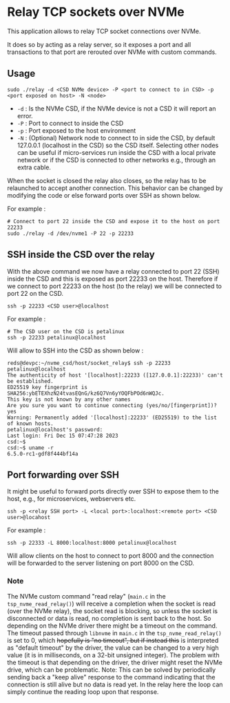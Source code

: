 # Relay TCP sockets over NVMe

This application allows to relay TCP socket connections over NVMe.

It does so by acting as a relay server, so it exposes a port and all transactions to that port are rerouted over NVMe with custom commands.

## Usage

```shell
sudo ./relay -d <CSD NVMe device> -P <port to connect to in CSD> -p <port exposed on host> -N <node>
```

- `-d` : Is the NVMe CSD, if the NVMe device is not a CSD it will report an error.
- `-P` : Port to connect to inside the CSD
- `-p` : Port exposed to the host environment
- `-N` : (Optional) Network node to connect to in side the CSD, by default 127.0.0.1 (localhost in the CSD) so the CSD itself. Selecting other nodes can be useful if micro-services run inside the CSD with a local private network or if the CSD is connected to other networks e.g., through an extra cable.

When the socket is closed the relay also closes, so the relay has to be relaunched to accept another connection. This behavior can be changed by modifying the code or else forward ports over SSH as shown below.

For example :

```shell
# Connect to port 22 inside the CSD and expose it to the host on port 22233
sudo ./relay -d /dev/nvme1 -P 22 -p 22233
```

## SSH inside the CSD over the relay

With the above command we now have a relay connected to port 22 (SSH) inside the CSD and this is exposed as port 22233 on the host. Therefore if we connect to port 22233 on the host (to the relay) we will be connected to port 22 on the CSD.

```shell
ssh -p 22233 <CSD user>@localhost
```

For example :

```shell
# The CSD user on the CSD is petalinux
ssh -p 22233 petalinux@localhost
```

Will allow to SSH into the CSD as shown below :

```
reds@devpc:~/nvme_csd/host/socket_relay$ ssh -p 22233 petalinux@localhost
The authenticity of host '[localhost]:22233 ([127.0.0.1]:22233)' can't be established.
ED25519 key fingerprint is SHA256:ybETEXhzN24tvasEQnG/kz6Q7Vn6yYOQFbPOd6nWQJc.
This key is not known by any other names
Are you sure you want to continue connecting (yes/no/[fingerprint])? yes
Warning: Permanently added '[localhost]:22233' (ED25519) to the list of known hosts.
petalinux@localhost's password: 
Last login: Fri Dec 15 07:47:28 2023
csd:~$
csd:~$ uname -r
6.5.0-rc1-gdf8f444bf14a
```

## Port forwarding over SSH

It might be useful to forward ports directly over SSH to expose them to the host, e.g., for microservices, webservers etc.

```shell
ssh -p <relay SSH port> -L <local port>:localhost:<remote port> <CSD user>@locahost
```

For example :

```shell
ssh -p 22333 -L 8000:localhost:8000 petalinux@localhost
```

Will allow clients on the host to connect to port 8000 and the connection will be forwarded to the server listening on port 8000 on the CSD.

### Note

The NVMe custom command "read relay" (`main.c` in the `tsp_nvme_read_relay()`) will receive a completion when the socket is read (over the NVMe relay), the socket read is blocking, so unless the socket is disconnected or data is read, no completion is sent back to the host. So depending on the NVMe driver there might be a timeout on the command. The timeout passed through `libnvme` in `main.c` in the `tsp_nvme_read_relay()` is set to 0, which ~~hopefully is "no timeout", but if instead this~~ is interpreted as "default timeout" by the driver, the value can be changed to a very high value (it is in milliseconds, on a 32-bit unsigned integer). The problem with the timeout is that depending on the driver, the driver might reset the NVMe drive, which can be problematic. Note: This can be solved by periodically sending back a "keep alive" response to the command indicating that the connection is still alive but no data is read yet. In the relay here the loop can simply continue the reading loop upon that response.